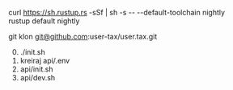 curl https://sh.rustup.rs -sSf | sh -s -- --default-toolchain nightly<br>rustup default nightly

git klon git@github.com:user-tax/user.tax.git

0. ./init.sh
1. kreiraj api/.env
2. api/init.sh
3. api/dev.sh